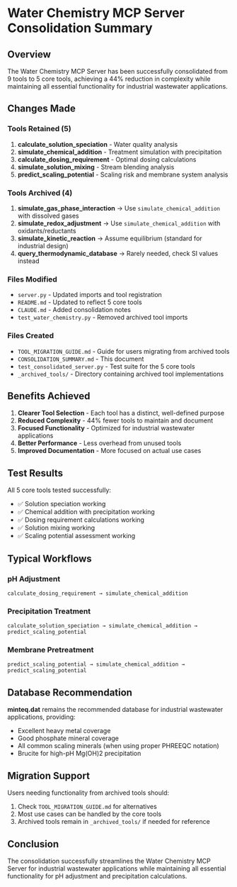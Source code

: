 # Water Chemistry MCP Server Consolidation Summary

## Overview

The Water Chemistry MCP Server has been successfully consolidated from 9 tools to 5 core tools, achieving a 44% reduction in complexity while maintaining all essential functionality for industrial wastewater applications.

## Changes Made

### Tools Retained (5)
1. **calculate_solution_speciation** - Water quality analysis
2. **simulate_chemical_addition** - Treatment simulation with precipitation
3. **calculate_dosing_requirement** - Optimal dosing calculations
4. **simulate_solution_mixing** - Stream blending analysis
5. **predict_scaling_potential** - Scaling risk and membrane system analysis

### Tools Archived (4)
1. **simulate_gas_phase_interaction** → Use `simulate_chemical_addition` with dissolved gases
2. **simulate_redox_adjustment** → Use `simulate_chemical_addition` with oxidants/reductants
3. **simulate_kinetic_reaction** → Assume equilibrium (standard for industrial design)
4. **query_thermodynamic_database** → Rarely needed, check SI values instead

### Files Modified
- `server.py` - Updated imports and tool registration
- `README.md` - Updated to reflect 5 core tools
- `CLAUDE.md` - Added consolidation notes
- `test_water_chemistry.py` - Removed archived tool imports

### Files Created
- `TOOL_MIGRATION_GUIDE.md` - Guide for users migrating from archived tools
- `CONSOLIDATION_SUMMARY.md` - This document
- `test_consolidated_server.py` - Test suite for the 5 core tools
- `_archived_tools/` - Directory containing archived tool implementations

## Benefits Achieved

1. **Clearer Tool Selection** - Each tool has a distinct, well-defined purpose
2. **Reduced Complexity** - 44% fewer tools to maintain and document
3. **Focused Functionality** - Optimized for industrial wastewater applications
4. **Better Performance** - Less overhead from unused tools
5. **Improved Documentation** - More focused on actual use cases

## Test Results

All 5 core tools tested successfully:
- ✅ Solution speciation working
- ✅ Chemical addition with precipitation working
- ✅ Dosing requirement calculations working
- ✅ Solution mixing working
- ✅ Scaling potential assessment working

## Typical Workflows

### pH Adjustment
```
calculate_dosing_requirement → simulate_chemical_addition
```

### Precipitation Treatment
```
calculate_solution_speciation → simulate_chemical_addition → predict_scaling_potential
```

### Membrane Pretreatment
```
predict_scaling_potential → simulate_chemical_addition → predict_scaling_potential
```

## Database Recommendation

**minteq.dat** remains the recommended database for industrial wastewater applications, providing:
- Excellent heavy metal coverage
- Good phosphate mineral coverage
- All common scaling minerals (when using proper PHREEQC notation)
- Brucite for high-pH Mg(OH)2 precipitation

## Migration Support

Users needing functionality from archived tools should:
1. Check `TOOL_MIGRATION_GUIDE.md` for alternatives
2. Most use cases can be handled by the core tools
3. Archived tools remain in `_archived_tools/` if needed for reference

## Conclusion

The consolidation successfully streamlines the Water Chemistry MCP Server for industrial wastewater applications while maintaining all essential functionality for pH adjustment and precipitation calculations.